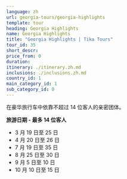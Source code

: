```yaml
---
language: zh
url: georgia-tours/georgia-highlights
template: tour
heading: Georgia Highlights
name: Georgia Highlights
title: "Georgia Highlights | Tika Tours"
tour_id: 35
short_descr: 
price_from: 0
duration: 
itinerary: ./itinerary.zh.md
inclusions: ./inclusions.zh.md
country_id: 1
main_category_id: 1
sub_category_id: 0
---
```


在豪华旅行车中依靠不超过 14 位客人的亲密团体。

**旅游日期 \- 最多 14 位客人**

- 3 月 19 日至 25 日
- 4 月 20 日至 26 日
- 7 月 19 日至 35 日
- 8 月 25 日至 30 日
- 9 月 5 日至 10 日
- 10 月 10 日至 15 日

